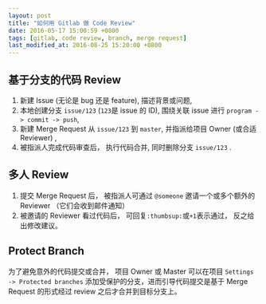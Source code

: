 ```yaml
---
layout: post
title: "如何用 Gitlab 做 Code Review"
date: 2016-05-17 15:00:59 +0800
tags: [gitlab, code review, branch, merge request]
last_modified_at: 2016-08-25 15:20:00 +0800
---
```


## 基于分支的代码 Review

1. 新建 Issue (无论是 bug 还是 feature), 描述背景或问题,
2. 本地创建分支 `issue/123` (`123`是 issue 的 ID), 围绕关联 issue 进行 `program -> commit -> push`,
3. 新建 Merge Request 从 `issue/123` 到 `master`, 并指派给项目 Owner (或合适 Reviewer) ,
4. 被指派人完成代码审查后， 执行代码合并, 同时删除分支 `issue/123` .

<!--more-->

## 多人 Review

1. 提交 Merge Request 后， 被指派人可通过 `@someone` 邀请一个或多个额外的 Reviewer （它们会收到邮件通知）
2. 被邀请的 Reviewer 看过代码后， 可回复`:thumbsup:`或`+1`表示通过， 反之给出修改建议。

## Protect Branch

为了避免意外的代码提交或合并， 项目 Owner 或 Master 可以在项目 `Settings -> Protected branches` 添加受保护的分支，进而引导代码提交是基于 Merge Request 的形式经过 review 之后才合并到目标分支上。
